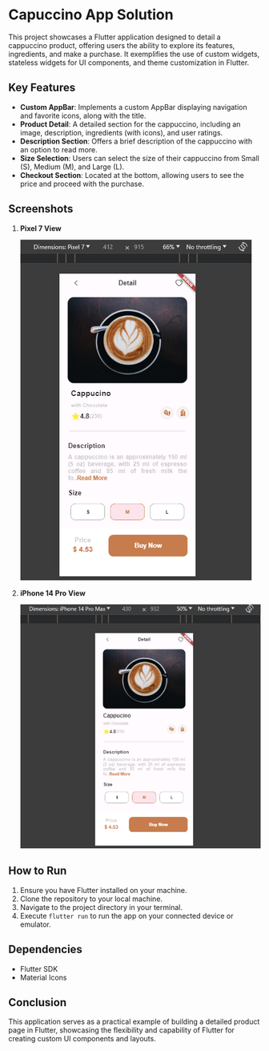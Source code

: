 # Capuccino App Solution

This project showcases a Flutter application designed to detail a cappuccino product, offering users the ability to explore its features, ingredients, and make a purchase. It exemplifies the use of custom widgets, stateless widgets for UI components, and theme customization in Flutter.

## Key Features

- **Custom AppBar**: Implements a custom AppBar displaying navigation and favorite icons, along with the title.
- **Product Detail**: A detailed section for the cappuccino, including an image, description, ingredients (with icons), and user ratings.
- **Description Section**: Offers a brief description of the cappuccino with an option to read more.
- **Size Selection**: Users can select the size of their cappuccino from Small (S), Medium (M), and Large (L).
- **Checkout Section**: Located at the bottom, allowing users to see the price and proceed with the purchase.

## Screenshots

1. **Pixel 7 View**
   
   <img src="screenshots/pixel 7.png" alt="pixel 7 view">

2. **iPhone 14 Pro View**
   
   <img src="screenshots/iphone 14 pro max.png" alt="iphone 14 pro max view">

## How to Run

1. Ensure you have Flutter installed on your machine.
2. Clone the repository to your local machine.
3. Navigate to the project directory in your terminal.
4. Execute `flutter run` to run the app on your connected device or emulator.

## Dependencies

- Flutter SDK
- Material Icons

## Conclusion

This application serves as a practical example of building a detailed product page in Flutter, showcasing the flexibility and capability of Flutter for creating custom UI components and layouts.


